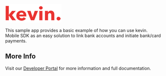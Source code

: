 ![kevin.](../images/logo.png)

This sample app provides a basic example of how you can use kevin. Mobile SDK as an easy solution to link bank accounts
and initiate bank/card payments.

## More Info

Visit our [Developer Portal](https://developer.kevin.eu/home/mobile-sdk) for more information and full documentation.
